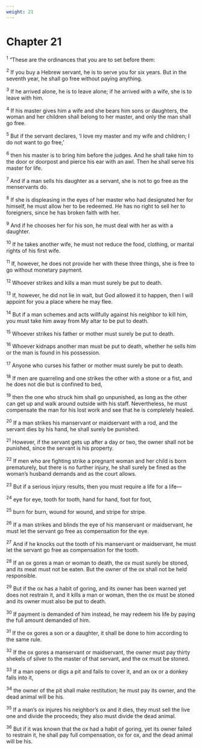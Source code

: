 ```yaml
---
weight: 21
---
```


# Chapter 21

<sup>1</sup> “These are the ordinances that you are to set before them: 

<sup>2</sup> If you buy a Hebrew servant, he is to serve you for six years. But in the seventh year, he shall go free without paying anything. 

<sup>3</sup> If he arrived alone, he is to leave alone; if he arrived with a wife, she is to leave with him. 

<sup>4</sup> If his master gives him a wife and she bears him sons or daughters, the woman and her children shall belong to her master, and only the man shall go free. 

<sup>5</sup> But if the servant declares, ‘I love my master and my wife and children; I do not want to go free,’ 

<sup>6</sup> then his master is to bring him before the judges. And he shall take him to the door or doorpost and pierce his ear with an awl. Then he shall serve his master for life. 

<sup>7</sup> And if a man sells his daughter as a servant, she is not to go free as the menservants do. 

<sup>8</sup> If she is displeasing in the eyes of her master who had designated her for himself, he must allow her to be redeemed. He has no right to sell her to foreigners, since he has broken faith with her. 

<sup>9</sup> And if he chooses her for his son, he must deal with her as with a daughter. 

<sup>10</sup> If he takes another wife, he must not reduce the food, clothing, or marital rights of his first wife. 

<sup>11</sup> If, however, he does not provide her with these three things, she is free to go without monetary payment. 

<sup>12</sup> Whoever strikes and kills a man must surely be put to death. 

<sup>13</sup> If, however, he did not lie in wait, but God allowed it to happen, then I will appoint for you a place where he may flee. 

<sup>14</sup> But if a man schemes and acts willfully against his neighbor to kill him, you must take him away from My altar to be put to death. 

<sup>15</sup> Whoever strikes his father or mother must surely be put to death. 

<sup>16</sup> Whoever kidnaps another man must be put to death, whether he sells him or the man is found in his possession. 

<sup>17</sup> Anyone who curses his father or mother must surely be put to death. 

<sup>18</sup> If men are quarreling and one strikes the other with a stone or a fist, and he does not die but is confined to bed, 

<sup>19</sup> then the one who struck him shall go unpunished, as long as the other can get up and walk around outside with his staff. Nevertheless, he must compensate the man for his lost work and see that he is completely healed. 

<sup>20</sup> If a man strikes his manservant or maidservant with a rod, and the servant dies by his hand, he shall surely be punished. 

<sup>21</sup> However, if the servant gets up after a day or two, the owner shall not be punished, since the servant is his property. 

<sup>22</sup> If men who are fighting strike a pregnant woman and her child is born prematurely, but there is no further injury, he shall surely be fined as the woman’s husband demands and as the court allows. 

<sup>23</sup> But if a serious injury results, then you must require a life for a life— 

<sup>24</sup> eye for eye, tooth for tooth, hand for hand, foot for foot, 

<sup>25</sup> burn for burn, wound for wound, and stripe for stripe. 

<sup>26</sup> If a man strikes and blinds the eye of his manservant or maidservant, he must let the servant go free as compensation for the eye. 

<sup>27</sup> And if he knocks out the tooth of his manservant or maidservant, he must let the servant go free as compensation for the tooth. 

<sup>28</sup> If an ox gores a man or woman to death, the ox must surely be stoned, and its meat must not be eaten. But the owner of the ox shall not be held responsible. 

<sup>29</sup> But if the ox has a habit of goring, and its owner has been warned yet does not restrain it, and it kills a man or woman, then the ox must be stoned and its owner must also be put to death. 

<sup>30</sup> If payment is demanded of him instead, he may redeem his life by paying the full amount demanded of him. 

<sup>31</sup> If the ox gores a son or a daughter, it shall be done to him according to the same rule. 

<sup>32</sup> If the ox gores a manservant or maidservant, the owner must pay thirty shekels of silver to the master of that servant, and the ox must be stoned. 

<sup>33</sup> If a man opens or digs a pit and fails to cover it, and an ox or a donkey falls into it, 

<sup>34</sup> the owner of the pit shall make restitution; he must pay its owner, and the dead animal will be his. 

<sup>35</sup> If a man’s ox injures his neighbor’s ox and it dies, they must sell the live one and divide the proceeds; they also must divide the dead animal. 

<sup>36</sup> But if it was known that the ox had a habit of goring, yet its owner failed to restrain it, he shall pay full compensation, ox for ox, and the dead animal will be his. 



